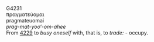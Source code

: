 G4231  
πραγματεύομαι  
pragmateuomai  
*prag-mat-yoo‘-om-ahee*  
From [4229](g4229) to *busy* *oneself* with, that is, to *trade:* -
occupy.  
